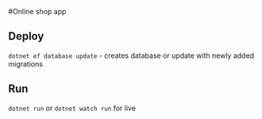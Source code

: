 #Online shop app

## Deploy 
`dotnet ef database update` - creates database or update with newly added migrations

## Run
`dotnet run` or `dotnet watch run` for live
